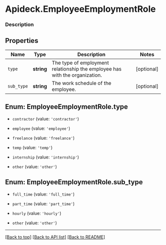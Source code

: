 # Apideck.EmployeeEmploymentRole

### Description

## Properties
Name | Type | Description | Notes
------------ | ------------- | ------------- | -------------
`type` | **string** | The type of employment relationship the employee has with the organization. | [optional] 
`sub_type` | **string** | The work schedule of the employee. | [optional] 





<a name="EmployeeEmploymentRoleType"></a>
## Enum: EmployeeEmploymentRole.type


* `contractor` (value: `'contractor'`)

* `employee` (value: `'employee'`)

* `freelance` (value: `'freelance'`)

* `temp` (value: `'temp'`)

* `internship` (value: `'internship'`)

* `other` (value: `'other'`)




<a name="EmployeeEmploymentRoleSubType"></a>
## Enum: EmployeeEmploymentRole.sub_type


* `full_time` (value: `'full_time'`)

* `part_time` (value: `'part_time'`)

* `hourly` (value: `'hourly'`)

* `other` (value: `'other'`)




---

[[Back to top]](#) [[Back to API list]](../../../../README.md#documentation-for-api-endpoints) [[Back to README]](../../../../README.md)


